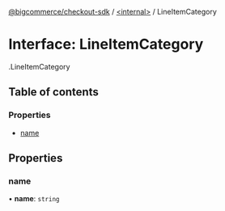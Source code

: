 [@bigcommerce/checkout-sdk](../README.md) / [<internal\>](../modules/internal_.md) / LineItemCategory

# Interface: LineItemCategory

[<internal>](../modules/internal_.md).LineItemCategory

## Table of contents

### Properties

- [name](internal_.LineItemCategory.md#name)

## Properties

### name

• **name**: `string`
